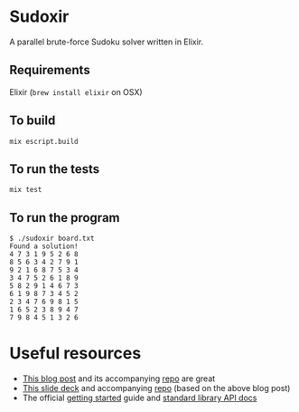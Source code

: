 # Sudoxir

A parallel brute-force Sudoku solver written in Elixir.

## Requirements

Elixir (`brew install elixir` on OSX)

## To build

```
mix escript.build
```

## To run the tests

```
mix test
```

## To run the program

```
$ ./sudoxir board.txt
Found a solution!
4 7 3 1 9 5 2 6 8
8 5 6 3 4 2 7 9 1
9 2 1 6 8 7 5 3 4
3 4 7 5 2 6 1 8 9
5 8 2 9 1 4 6 7 3
6 1 9 8 7 3 4 5 2
2 3 4 7 6 9 8 1 5
1 6 5 2 3 8 9 4 7
7 9 8 4 5 1 3 2 6
```

# Useful resources

* [This blog post](http://www.watchsumo.com/posts/introduction-to-elixir-v1-0-0-by-example-i) and its accompanying [repo](https://github.com/vicmargar/experf) are great
* [This slide deck](https://speakerdeck.com/benjamintan/rubyists-have-a-sip-of-elixir) and accompanying [repo](https://github.com/benjamintanweihao/blitzy) (based on the above blog post)
* The official [getting started](http://elixir-lang.org/getting_started/1.html) guide and [standard library API docs](http://elixir-lang.org/docs/stable/elixir/)
